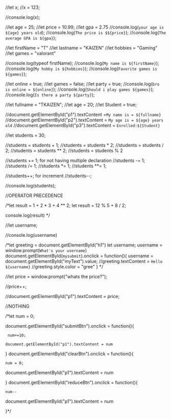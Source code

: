 //let x;
//x = 123;

//console.log(x);

//let age = 25;
//let price = 10.99;
//let gpa = 2.75
//console.log(`your age is ${age} years old`);
//console.log(`The price is $${price}`);
//console.log(`The average GPA is ${gpa}`);

//let firstName = "T"
//let lastname = "KAIZEN"
//let hobbies = "Gaming"
//let games = "valorant"

//console.log(typeof firstName);
//console.log(`My name is ${firstName}`);
//console.log(`My hobby is ${hobbies}`);
//console.log(`Favorite games is ${games}`);

//let online = true;
//let games = false;
//let party = true;
//console.log(`bro is online = ${online}`);
//console.log(`Should i play games ${games}`);
//console.log(`Is there a party ${party}`);

//let fullname = "TKAIZEN";
//let age = 20;
//let Student = true;

//document.getElementById("p1").textContent =`My name is = ${fullname}`
//document.getElementById("p2").textContent = `My age is = ${age} years old`
//document.getElementById("p3").textContent = `Enrolled:${Student}`


//let students = 30;

//students = students + 1;
//students =  students * 2;
//students =  students / 2;
//students = students ** 2;
//students = students % 2

//students += 1; for not having multiple declaration
//students -= 1;
//students /= 1;
//students *= 1;
//students **= 1;

//students++; for increment
//students--;

//console.log(students);

//OPERATOR PRECEDENCE

/*let result = 1 + 2 * 3 + 4 ** 2;
let result = 12 % 5 + 8 / 2;

console.log(result)
*/

//let username;



//console.log(username)

/*let greeting = document.getElementById("h1")
let username;
username = window.prompt(`What's your username`)
document.getElementById(`mysubmit`).onclick = function(){
    username = document.getElementById("myText").value;
    //greeting.textContent = `Hello ${username}`
    //greeting.style.color = "gree"
}
*/

//let price = window.prompt("whats the price?");

//price++;

//document.getElementById("p1").textContent = price;


//NOTHING


/*let num = 0;

document.getElementById("submitBtn").onclick = function(){

     num+=10; 
     
    document.getElementById("p1").textContent = num
    

}
document.getElementById("clearBtn").onclick = function(){

    num = 0; 
    
   document.getElementById("p1").textContent = num
   

}
document.getElementById("reduceBtn").onclick = function(){

    num-- 
    
   document.getElementById("p1").textContent = num
   
}*/


